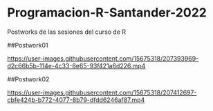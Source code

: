 # Programacion-R-Santander-2022
Postworks de las sesiones del curso de R

##Postwork01

https://user-images.githubusercontent.com/15675318/207393969-d2c66b5b-114e-4c33-8e65-93f421a6d226.mp4

##Postwork02

https://user-images.githubusercontent.com/15675318/207412697-cbfe424b-b772-4077-8b79-dfdd6246af87.mp4

